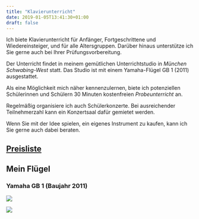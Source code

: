 ```yaml
---
title: "Klavierunterricht"
date: 2019-01-05T13:41:30+01:00
draft: false
---
```


Ich biete Klavierunterricht für Anfänger, Fortgeschrittene und
Wiedereinsteiger, und für alle Altersgruppen. Darüber hinaus unterstütze ich Sie
gerne auch bei Ihrer Prüfungsvorbereitung.

Der Unterricht findet in meinem gemütlichen Unterrichtstudio in
_München Schwabing-West_ statt. Das Studio ist mit einem Yamaha-Flügel GB 1 (2011)
ausgestattet.

Als eine Möglichkeit mich näher kennenzulernen, biete ich potenziellen
Schülerinnen und Schülern 30 Minuten kostenfreien _Probeunterricht_ an.

Regelmäßig organisiere ich auch Schülerkonzerte. Bei ausreichender
Teilnehmerzahl kann ein Konzertsaal dafür gemietet werden.

Wenn Sie mit der Idee spielen, ein eigenes Instrument zu kaufen, kann ich Sie
gerne auch dabei beraten.

## [Preisliste](/pdf/mukai-preisliste-2015.pdf)

## Mein Flügel

### Yamaha GB 1 (Baujahr 2011)

![](/images/klavierunterricht-2.jpg)

![](/images/klavierunterricht-1.jpg)

